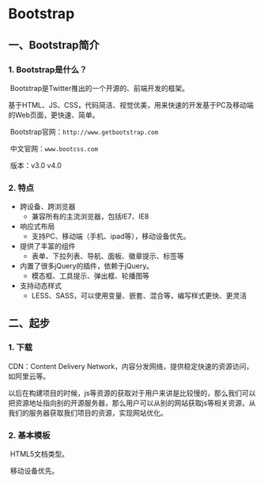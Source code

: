 # Bootstrap



## 一、Bootstrap简介



### 1. Bootstrap是什么？

​		Bootstrap是Twitter推出的一个开源的、前端开发的框架。

​		基于HTML、JS、CSS，代码简洁、视觉优美，用来快速的开发基于PC及移动端的Web页面，更快速、简单。

​		Bootstrap官网：`http://www.getbootstrap.com`

​		中文官网：`www.bootcss.com`

​		版本：v3.0   v4.0



### 2. 特点

- 跨设备、跨浏览器
  - 兼容所有的主流浏览器，包括IE7、IE8
- 响应式布局
  - 支持PC、移动端（手机、ipad等），移动设备优先。
- 提供了丰富的组件
  - 表单、下拉列表、导航、面板、徽章提示、标签等
- 内置了很多jQuery的插件，依赖于jQuery。
  - 模态框、工具提示、弹出框、轮播图等
- 支持动态样式
  - LESS、SASS，可以使用变量、嵌套、混合等，编写样式更快、更灵活



## 二、起步



### 1. 下载

CDN：Content Delivery Network，内容分发网络，提供稳定快速的资源访问，如阿里云等。

​		以后在构建项目的时候，js等资源的获取对于用户来讲是比较慢的，那么我们可以把资源地址指向别的开源服务器，那么用户可以从别的网站获取js等相关资源，从我们的服务器获取我们项目的资源，实现网站优化。



### 2. 基本模板

​		HTML5文档类型。

​		移动设备优先。


